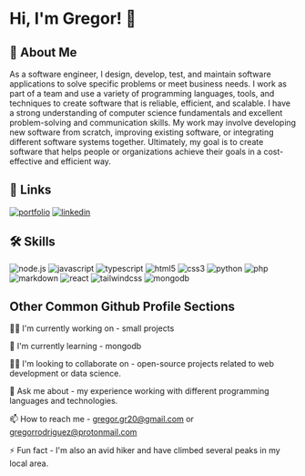 
# Hi, I'm Gregor! 👋


## 🚀 About Me
As a software engineer, I design, develop, test, and maintain software applications to solve specific problems or meet business needs. I work as part of a team and use a variety of programming languages, tools, and techniques to create software that is reliable, efficient, and scalable. I have a strong understanding of computer science fundamentals and excellent problem-solving and communication skills. My work may involve developing new software from scratch, improving existing software, or integrating different software systems together. Ultimately, my goal is to create software that helps people or organizations achieve their goals in a cost-effective and efficient way.


## 🔗 Links
[![portfolio](https://img.shields.io/badge/my_portfolio-000?style=for-the-badge&logo=ko-fi&logoColor=white)](https://www.greg-puertorico.dev/)
[![linkedin](https://img.shields.io/badge/linkedin-0A66C2?style=for-the-badge&logo=linkedin&logoColor=white)](https://www.linkedin.com/in/gregor-rodriguez-685329185/)


## 🛠 Skills
![node.js](https://img.shields.io/badge/Node.js-43853D?style=for-the-badge&logo=node.js&logoColor=white)
![javascript](https://img.shields.io/badge/JavaScript-F7DF1E?style=for-the-badge&logo=javascript&logoColor=black)
![typescript](https://img.shields.io/badge/TypeScript-007ACC?style=for-the-badge&logo=typescript&logoColor=white)
![html5](https://img.shields.io/badge/HTML5-E34F26?style=for-the-badge&logo=html5&logoColor=white)
![css3](https://img.shields.io/badge/CSS3-1572B6?style=for-the-badge&logo=css3&logoColor=white)
![python](https://img.shields.io/badge/Python-14354C?style=for-the-badge&logo=python&logoColor=white)
![php](https://img.shields.io/badge/PHP-777BB4?style=for-the-badge&logo=php&logoColor=white)
![markdown](https://img.shields.io/badge/Markdown-000000?style=for-the-badge&logo=markdown&logoColor=white)
![react](https://img.shields.io/badge/React-20232A?style=for-the-badge&logo=react&logoColor=61DAFB)
![tailwindcss](https://img.shields.io/badge/Tailwind_CSS-38B2AC?style=for-the-badge&logo=tailwind-css&logoColor=white)
![mongodb](https://img.shields.io/badge/MongoDB-4EA94B?style=for-the-badge&logo=mongodb&logoColor=white)

## Other Common Github Profile Sections
👩‍💻 I'm currently working on - small projects

🧠 I'm currently learning - mongodb

👯‍♀️ I'm looking to collaborate on - open-source projects related to web development or data science.

💬 Ask me about - my experience working with different programming languages and technologies.

📫 How to reach me - gregor.gr20@gmail.com or gregorrodriguez@protonmail.com

⚡️ Fun fact -  I'm also an avid hiker and have climbed several peaks in my local area.

